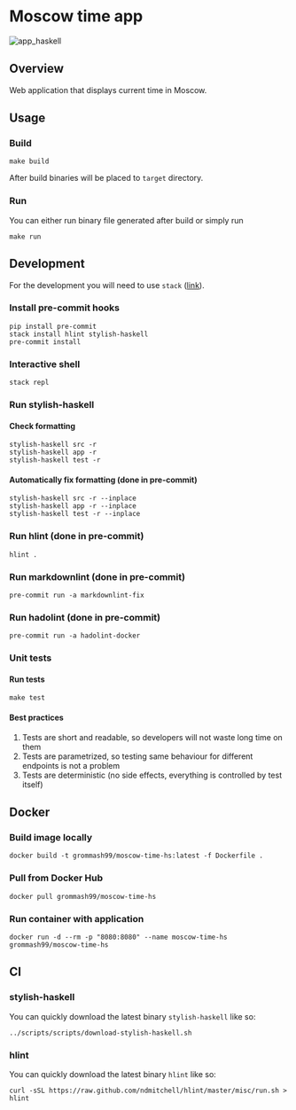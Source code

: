 # Moscow time app

![app_haskell](https://github.com/ezio-42/devops-labs/actions/workflows/app_haskell.yaml/badge.svg)

## Overview

Web application that displays current time in Moscow.

## Usage

### Build

    make build

After build binaries will be placed to `target` directory.

### Run

You can either run binary file generated after build or simply run

    make run

## Development

For the development you will need to use `stack`
([link](https://docs.haskellstack.org/en/stable/README/)).

### Install pre-commit hooks

    pip install pre-commit
    stack install hlint stylish-haskell
    pre-commit install

### Interactive shell

    stack repl

### Run stylish-haskell

#### Check formatting

    stylish-haskell src -r
    stylish-haskell app -r
    stylish-haskell test -r

#### Automatically fix formatting  (done in pre-commit)

    stylish-haskell src -r --inplace
    stylish-haskell app -r --inplace
    stylish-haskell test -r --inplace

### Run hlint (done in pre-commit)

    hlint .

### Run markdownlint (done in pre-commit)

    pre-commit run -a markdownlint-fix

### Run hadolint (done in pre-commit)

    pre-commit run -a hadolint-docker

### Unit tests

#### Run tests

    make test

#### Best practices

1. Tests are short and readable, so developers will not waste long time on them
2. Tests are parametrized, so testing same behaviour for different endpoints is
   not a problem
3. Tests are deterministic (no side effects, everything is controlled by test
   itself)

## Docker

### Build image locally

    docker build -t grommash99/moscow-time-hs:latest -f Dockerfile .

### Pull from Docker Hub

    docker pull grommash99/moscow-time-hs

### Run container with application

    docker run -d --rm -p "8080:8080" --name moscow-time-hs grommash99/moscow-time-hs

## CI

### stylish-haskell

You can quickly download the latest binary `stylish-haskell` like so:

    ../scripts/scripts/download-stylish-haskell.sh

### hlint

You can quickly download the latest binary `hlint` like so:

    curl -sSL https://raw.github.com/ndmitchell/hlint/master/misc/run.sh > hlint
